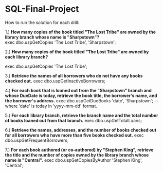 # SQL-Final-Project

How to run the solution for each drill:

1.) **How many copies of the book titled "The Lost Tribe" are owned by the library branch whose name is "Sharpstown"?**  
exec dbo.uspGetCopies 'The Lost Tribe', 'Sharpstown';

2.) **How many copies of the book titled "The Lost Tribe" are owned by each library branch?**

exec dbo.uspGetCopies 'The Lost Tribe';

3.) **Retrieve the names of all borrowers who do not have any books checked out.**
exec dbo.uspGetInactiveBorrowers;

4.) **For each book that is loaned out from the "Sharpstown" branch and whose DueDate is today, retrieve the book title, the borrower's name, and the borrower's address.**
exec dbo.uspGetDueBooks 'date', 'Sharpstown';   -- where 'date' is today in 'yyyy-mm-dd' format.

5.) **For each library branch, retrieve the branch name and the total number of books loaned out from that branch.**
exec dbo.uspGetTotalLoans;

6.) **Retrieve the names, addresses, and the number of books checked out for all borrowers who have more than five books checked out.**
exec dbo.uspGetFrequentBorrowers;

7.) **For each book authored (or co-authored) by "Stephen King", retrieve the title and the number of copies owned by the library branch whose name is "Central".**
exec dbo.uspGetCopiesByAuthor 'Stephen King', 'Central';
